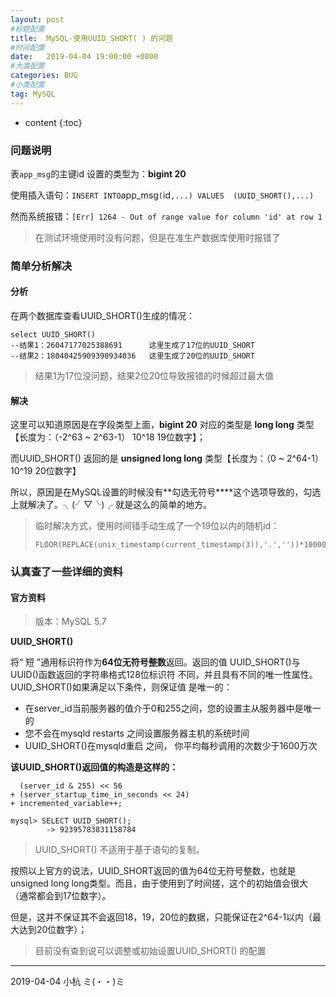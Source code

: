 ```yaml
---
layout: post
#标题配置
title:  MySQL-使用UUID_SHORT( ) 的问题
#时间配置
date:   2019-04-04 19:00:00 +0800
#大类配置
categories: BUG
#小类配置
tag: MySQL
---
```


* content
{:toc}



### 问题说明

表`app_msg`的主键id 设置的类型为：**bigint 20** 

使用插入语句：` INSERT INTO `app_msg`(`id`,...) VALUES  (UUID_SHORT(),...)`

然而系统报错：`[Err] 1264 - Out of range value for column 'id' at row 1`

> 在测试环境使用时没有问题，但是在准生产数据库使用时报错了

### 简单分析解决

#### 分析

在两个数据库查看UUID_SHORT()生成的情况：

```mysql
select UUID_SHORT()   
--结果1：26047177025388691      这里生成了17位的UUID_SHORT
--结果2：18040425909390934036   这里生成了20位的UUID_SHORT
```

> 结果1为17位没问题，结果2位20位导致报错的时候超过最大值

#### 解决

这里可以知道原因是在字段类型上面，**bigint 20** 对应的类型是 **long long** 类型 【长度为：（-2^63 ~ 2^63-1） 10^18  19位数字】；

而UUID_SHORT() 返回的是 **unsigned long long** 类型【长度为：（0 ~ 2^64-1） 10^19  20位数字】

所以，原因是在MySQL设置的时候没有**勾选无符号****这个选项导致的，勾选上就解决了。╮(╯▽╰)╭ 就是这么的简单的地方。

> 临时解决方式，使用时间错手动生成了一个19位以内的随机id：
>
> ```mysql
> FLOOR(REPLACE(unix_timestamp(current_timestamp(3)),'.',''))*10000+FLOOR(RAND()*10000)
> ```

### 认真查了一些详细的资料

#### 官方资料

> 版本：MySQL 5.7 

**UUID_SHORT()**

将“ 短 ”通用标识符作为**64位无符号整数**返回。返回的值 UUID_SHORT()与UUID()函数返回的字符串格式128位标识符 不同，并且具有不同的唯一性属性。UUID_SHORT()如果满足以下条件，则保证值 是唯一的：

* 在server_id当前服务器的值介于0和255之间，您的设置主从服务器中是唯一的
* 您不会在mysqld restarts 之间设置服务器主机的系统时间
* UUID_SHORT()在mysqld重启 之间， 你平均每秒调用的次数少于1600万次

**该UUID_SHORT()返回值的构造是这样的：**

```mysql
  (server_id & 255) << 56
+ (server_startup_time_in_seconds << 24)
+ incremented_variable++;
```

```mysql
mysql> SELECT UUID_SHORT();
        -> 92395783831158784
```

> UUID_SHORT() 不适用于基于语句的复制。

按照以上官方的说法，UUID_SHORT返回的值为64位无符号整数，也就是unsigned long long类型。而且，由于使用到了时间搓，这个的初始值会很大（通常都会到17位数字）。

但是，这并不保证其不会返回18，19，20位的数据，只能保证在2^64-1以内（最大达到20位数字）；

> 目前没有查到说可以调整或初始设置UUID_SHORT() 的配置



---

2019-04-04 小杭  ミ(・・)ミ

